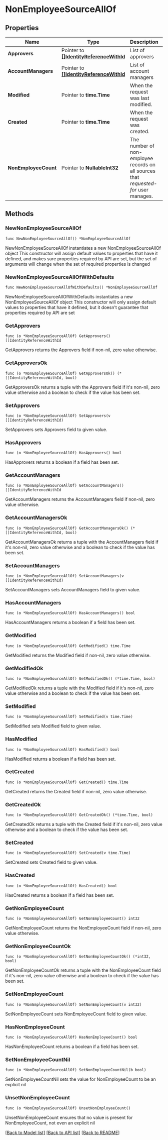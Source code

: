 # NonEmployeeSourceAllOf

## Properties

Name | Type | Description | Notes
------------ | ------------- | ------------- | -------------
**Approvers** | Pointer to [**[]IdentityReferenceWithId**](IdentityReferenceWithId.md) | List of approvers | [optional] 
**AccountManagers** | Pointer to [**[]IdentityReferenceWithId**](IdentityReferenceWithId.md) | List of account managers | [optional] 
**Modified** | Pointer to **time.Time** | When the request was last modified. | [optional] 
**Created** | Pointer to **time.Time** | When the request was created. | [optional] 
**NonEmployeeCount** | Pointer to **NullableInt32** | The number of non-employee records on all sources that *requested-for* user manages. | [optional] 

## Methods

### NewNonEmployeeSourceAllOf

`func NewNonEmployeeSourceAllOf() *NonEmployeeSourceAllOf`

NewNonEmployeeSourceAllOf instantiates a new NonEmployeeSourceAllOf object
This constructor will assign default values to properties that have it defined,
and makes sure properties required by API are set, but the set of arguments
will change when the set of required properties is changed

### NewNonEmployeeSourceAllOfWithDefaults

`func NewNonEmployeeSourceAllOfWithDefaults() *NonEmployeeSourceAllOf`

NewNonEmployeeSourceAllOfWithDefaults instantiates a new NonEmployeeSourceAllOf object
This constructor will only assign default values to properties that have it defined,
but it doesn't guarantee that properties required by API are set

### GetApprovers

`func (o *NonEmployeeSourceAllOf) GetApprovers() []IdentityReferenceWithId`

GetApprovers returns the Approvers field if non-nil, zero value otherwise.

### GetApproversOk

`func (o *NonEmployeeSourceAllOf) GetApproversOk() (*[]IdentityReferenceWithId, bool)`

GetApproversOk returns a tuple with the Approvers field if it's non-nil, zero value otherwise
and a boolean to check if the value has been set.

### SetApprovers

`func (o *NonEmployeeSourceAllOf) SetApprovers(v []IdentityReferenceWithId)`

SetApprovers sets Approvers field to given value.

### HasApprovers

`func (o *NonEmployeeSourceAllOf) HasApprovers() bool`

HasApprovers returns a boolean if a field has been set.

### GetAccountManagers

`func (o *NonEmployeeSourceAllOf) GetAccountManagers() []IdentityReferenceWithId`

GetAccountManagers returns the AccountManagers field if non-nil, zero value otherwise.

### GetAccountManagersOk

`func (o *NonEmployeeSourceAllOf) GetAccountManagersOk() (*[]IdentityReferenceWithId, bool)`

GetAccountManagersOk returns a tuple with the AccountManagers field if it's non-nil, zero value otherwise
and a boolean to check if the value has been set.

### SetAccountManagers

`func (o *NonEmployeeSourceAllOf) SetAccountManagers(v []IdentityReferenceWithId)`

SetAccountManagers sets AccountManagers field to given value.

### HasAccountManagers

`func (o *NonEmployeeSourceAllOf) HasAccountManagers() bool`

HasAccountManagers returns a boolean if a field has been set.

### GetModified

`func (o *NonEmployeeSourceAllOf) GetModified() time.Time`

GetModified returns the Modified field if non-nil, zero value otherwise.

### GetModifiedOk

`func (o *NonEmployeeSourceAllOf) GetModifiedOk() (*time.Time, bool)`

GetModifiedOk returns a tuple with the Modified field if it's non-nil, zero value otherwise
and a boolean to check if the value has been set.

### SetModified

`func (o *NonEmployeeSourceAllOf) SetModified(v time.Time)`

SetModified sets Modified field to given value.

### HasModified

`func (o *NonEmployeeSourceAllOf) HasModified() bool`

HasModified returns a boolean if a field has been set.

### GetCreated

`func (o *NonEmployeeSourceAllOf) GetCreated() time.Time`

GetCreated returns the Created field if non-nil, zero value otherwise.

### GetCreatedOk

`func (o *NonEmployeeSourceAllOf) GetCreatedOk() (*time.Time, bool)`

GetCreatedOk returns a tuple with the Created field if it's non-nil, zero value otherwise
and a boolean to check if the value has been set.

### SetCreated

`func (o *NonEmployeeSourceAllOf) SetCreated(v time.Time)`

SetCreated sets Created field to given value.

### HasCreated

`func (o *NonEmployeeSourceAllOf) HasCreated() bool`

HasCreated returns a boolean if a field has been set.

### GetNonEmployeeCount

`func (o *NonEmployeeSourceAllOf) GetNonEmployeeCount() int32`

GetNonEmployeeCount returns the NonEmployeeCount field if non-nil, zero value otherwise.

### GetNonEmployeeCountOk

`func (o *NonEmployeeSourceAllOf) GetNonEmployeeCountOk() (*int32, bool)`

GetNonEmployeeCountOk returns a tuple with the NonEmployeeCount field if it's non-nil, zero value otherwise
and a boolean to check if the value has been set.

### SetNonEmployeeCount

`func (o *NonEmployeeSourceAllOf) SetNonEmployeeCount(v int32)`

SetNonEmployeeCount sets NonEmployeeCount field to given value.

### HasNonEmployeeCount

`func (o *NonEmployeeSourceAllOf) HasNonEmployeeCount() bool`

HasNonEmployeeCount returns a boolean if a field has been set.

### SetNonEmployeeCountNil

`func (o *NonEmployeeSourceAllOf) SetNonEmployeeCountNil(b bool)`

 SetNonEmployeeCountNil sets the value for NonEmployeeCount to be an explicit nil

### UnsetNonEmployeeCount
`func (o *NonEmployeeSourceAllOf) UnsetNonEmployeeCount()`

UnsetNonEmployeeCount ensures that no value is present for NonEmployeeCount, not even an explicit nil

[[Back to Model list]](../README.md#documentation-for-models) [[Back to API list]](../README.md#documentation-for-api-endpoints) [[Back to README]](../README.md)


